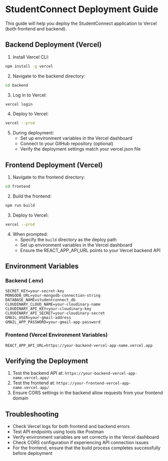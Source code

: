 # StudentConnect Deployment Guide

This guide will help you deploy the StudentConnect application to Vercel (both frontend and backend).

## Backend Deployment (Vercel)

1. Install Vercel CLI:
```bash
npm install -g vercel
```

2. Navigate to the backend directory:
```bash
cd backend
```

3. Log in to Vercel:
```bash
vercel login
```

4. Deploy to Vercel:
```bash
vercel --prod
```

5. During deployment:
   - Set up environment variables in the Vercel dashboard
   - Connect to your GitHub repository (optional)
   - Verify the deployment settings match your vercel.json file

## Frontend Deployment (Vercel)

1. Navigate to the frontend directory:
```bash
cd frontend
```

2. Build the frontend:
```bash
npm run build
```

3. Deploy to Vercel:
```bash
vercel --prod
```

4. When prompted:
   - Specify the `build` directory as the deploy path
   - Set up environment variables in the Vercel dashboard
   - Ensure the REACT_APP_API_URL points to your Vercel backend API

## Environment Variables

### Backend (.env)
```
SECRET_KEY=your-secret-key
MONGODB_URL=your-mongodb-connection-string
DATABASE_NAME=studentconnect_db
CLOUDINARY_CLOUD_NAME=your-cloudinary-name
CLOUDINARY_API_KEY=your-cloudinary-key
CLOUDINARY_API_SECRET=your-cloudinary-secret
GMAIL_USER=your-gmail-address
GMAIL_APP_PASSWORD=your-gmail-app-password
```

### Frontend (Vercel Environment Variables)
```
REACT_APP_API_URL=https://your-backend-vercel-app-name.vercel.app
```

## Verifying the Deployment

1. Test the backend API at: `https://your-backend-vercel-app-name.vercel.app/`
2. Test the frontend at: `https://your-frontend-vercel-app-name.vercel.app/`
3. Ensure CORS settings in the backend allow requests from your frontend domain

## Troubleshooting

- Check Vercel logs for both frontend and backend errors
- Test API endpoints using tools like Postman
- Verify environment variables are set correctly in the Vercel dashboard
- Check CORS configuration if experiencing API connection issues
- For the frontend, ensure that the build process completes successfully before deployment
